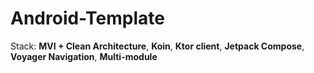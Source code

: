 # Android-Template
Stack: 
**MVI + Clean Architecture**,
**Koin**,
**Ktor client**,
**Jetpack Compose**,
**Voyager Navigation**,
**Multi-module**
